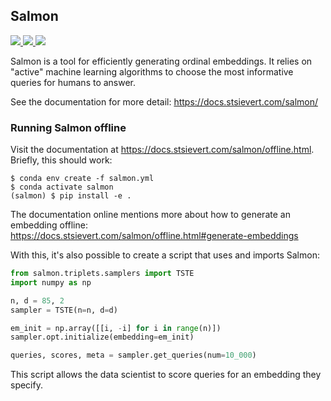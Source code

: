 ## Salmon
<a href="https://github.com/stsievert/salmon/actions/workflows/test.yml">
 <img src="https://github.com/stsievert/salmon/actions/workflows/test.yml/badge.svg?branch=master" />
</a>
<a href="https://github.com/stsievert/salmon/actions/workflows/test_offline.yml">
  <img src="https://github.com/stsievert/salmon/actions/workflows/test_offline.yml/badge.svg?branch=master" />
</a>
<a href="https://github.com/stsievert/salmon/actions/workflows/docs.yml">
  <img src="https://github.com/stsievert/salmon/actions/workflows/docs.yml/badge.svg?branch=master" />
</a>

Salmon is a tool for efficiently generating ordinal embeddings. It relies on
"active" machine learning algorithms to choose the most informative queries for
humans to answer.

See the documentation for more detail: https://docs.stsievert.com/salmon/

### Running Salmon offline

Visit the documentation at https://docs.stsievert.com/salmon/offline.html.
Briefly, this should work:

``` shell
$ conda env create -f salmon.yml
$ conda activate salmon
(salmon) $ pip install -e .
```

The documentation online mentions more about how to generate an embedding
offline: https://docs.stsievert.com/salmon/offline.html#generate-embeddings

With this, it's also possible to create a script that uses and imports Salmon:

``` python
from salmon.triplets.samplers import TSTE
import numpy as np

n, d = 85, 2
sampler = TSTE(n=n, d=d)

em_init = np.array([[i, -i] for i in range(n)])
sampler.opt.initialize(embedding=em_init)

queries, scores, meta = sampler.get_queries(num=10_000)
```

This script allows the data scientist to score queries for an embedding they
specify.

[semver]:https://semver.org
